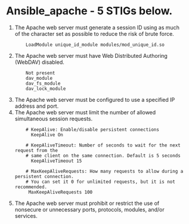 <ol>
 <h1> Ansible_apache - 5 STIGs below. </h1> 
	<ol>
   <li> The Apache web server must generate a session ID using as much of the character set as possible to reduce the risk of brute force. </li>
		
		LoadModule unique_id_module modules/mod_unique_id.so
   
   <li> The Apache web server must have Web Distributed Authoring (WebDAV) disabled.</li>
		
		Not present
		dav_module
		dav_fs_module
		dav_lock_module
		
   <li>	The Apache web server must be configured to use a specified IP address and port.</li>
   <li> The Apache web server must limit the number of allowed simultaneous session requests.</li>
		
		# KeepAlive: Enable/disable persistent connections
		  KeepAlive On

		# KeepAliveTimeout: Number of seconds to wait for the next request from the
		# same client on the same connection. Default is 5 seconds
		  KeepAliveTimeout 15

		# MaxKeepAliveRequests: How many requests to allow during a persistent connection. 
		# You can set it 0 for unlimited requests, but it is not recommended.
		 MaxKeepAliveRequests 100
				
   <li> The Apache web server must prohibit or restrict the use of nonsecure or unnecessary ports, protocols, modules, and/or services.</li>
	</ol>
